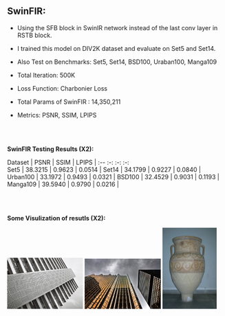 ## SwinFIR:

- Using the SFB block in SwinIR network instead of the last conv layer in RSTB block. 

- I trained this model on DIV2K dataset and evaluate on Set5 and Set14. 
- Also Test on Benchmarks: Set5, Set14, BSD100, Uraban100, Manga109

- Total Iteration: 500K
- Loss Function: Charbonier Loss
- Total Params of SwinFIR : 14,350,211 
- Metrics: PSNR, SSIM, LPIPS


<br/>
<br/>

**SwinFIR Testing Results (X2):**

  Dataset   |    PSNR   |    SSIM    |   LPIPS  |
    :--         :-:         :-:           :-:     
    Set5    |  38.3215  |   0.9623   |  0.0514  |
    Set14   |  34.1799  |   0.9227   |  0.0840  |
  Urban100  |  33.1972  |   0.9493   |  0.0321  |
   BSD100   |  32.4529  |   0.9031   |  0.1193  |
  Manga109  |  39.5940  |   0.9790   |  0.0216  |


<br/>
<br/>

**Some Visulization of resutls (X2):**
<div>
    <img src="results/Urban100_092_SwinFIR.png" alt= "Urban100_092" display='inline-block' width=35%>
    <img src="results/Urban100_019_SwinFIR.png" alt="Urban100_019" display='inline-block' width=35%>
    <img src="results/BSD100_227092_SwinFIR.png" alt="BSD100_227092" display='inline-block' width=25%>
</div>